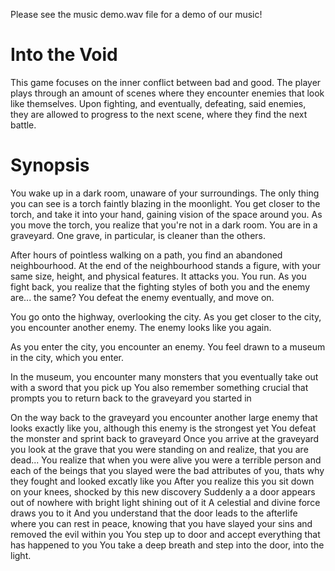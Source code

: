 Please see the music demo.wav file for a demo of our music!


# Into the Void
This game focuses on the inner conflict between bad and good. 
The player plays through an amount of scenes where they encounter enemies that look like themselves.
Upon fighting, and eventually, defeating, said enemies, they are allowed to progress to the next scene, where they find the next battle.

# Synopsis

You wake up in a dark room, unaware of your surroundings. The only thing you can see is a torch faintly blazing in the moonlight.
You get closer to the torch, and take it into your hand, gaining vision of the space around you.
As you move the torch, you realize that you're not in a dark room.
You are in a graveyard. One grave, in particular, is cleaner than the others.

After hours of pointless walking on a path, you find an abandoned neighbourhood.
At the end of the neighbourhood stands a figure, with your same size, height, and physical features. 
It attacks you. You run.
As you fight back, you realize that the fighting styles of both you and the enemy are... the same?
You defeat the enemy eventually, and move on.

You go onto the highway, overlooking the city.
As you get closer to the city, you encounter another enemy.
The enemy looks like you again.

As you enter the city, you encounter an enemy.
You feel drawn to a museum in the city, which you enter.

In the museum, you encounter many monsters that you eventually take out with a sword that you pick up
You also remember something crucial that prompts you to return back to the graveyard you started in

On the way back to the graveyard you encounter another large enemy that looks exactly like you, although this enemy is the strongest yet
You defeat the monster and sprint back to graveyard
Once you arrive at the graveyard you look at the grave that you were standing on and realize, that you are dead...
You realize that when you were alive you were a terrible person and each of the beings that you slayed were the bad attributes of you, thats why they fought and looked excatly like you
After you realize this you sit down on your knees, shocked by this new discovery
Suddenly a a door appears out of nowhere with bright light shining out of it
A celestial and divine force draws you to it
And you understand that the door leads to the afterlife where you can rest in peace, knowing that you have slayed your sins and removed the evil within you
You step up to door and accept everything that has happened to you
You take a deep breath and step into the door, into the light.
